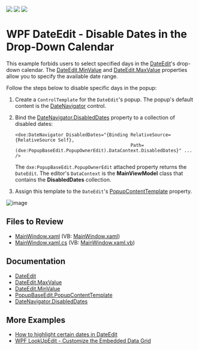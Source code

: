 <!-- default badges list -->
![](https://img.shields.io/endpoint?url=https://codecentral.devexpress.com/api/v1/VersionRange/128644715/22.2.2%2B)
[![](https://img.shields.io/badge/Open_in_DevExpress_Support_Center-FF7200?style=flat-square&logo=DevExpress&logoColor=white)](https://supportcenter.devexpress.com/ticket/details/T237950)
[![](https://img.shields.io/badge/📖_How_to_use_DevExpress_Examples-e9f6fc?style=flat-square)](https://docs.devexpress.com/GeneralInformation/403183)
<!-- default badges end -->

# WPF DateEdit - Disable Dates in the Drop-Down Calendar

This example forbids users to select specified days in the [DateEdit](https://docs.devexpress.com/WPF/DevExpress.Xpf.Editors.DateEdit)'s drop-down calendar. The [DateEdit.MinValue](https://docs.devexpress.com/WPF/DevExpress.Xpf.Editors.DateEdit.MinValue) and [DateEdit.MaxValue](https://docs.devexpress.com/WPF/DevExpress.Xpf.Editors.DateEdit.MaxValue) properties allow you to specify the available date range.

Follow the steps below to disable specific days in the popup:

1. Create a `ControlTemplate` for the `DateEdit`'s popup. The popup's default content is the [DateNavigator](https://docs.devexpress.com/WPF/DevExpress.Xpf.Editors.DateNavigator.DateNavigator) control.
2. Bind the [DateNavigator.DisabledDates](https://docs.devexpress.com/WPF/DevExpress.Xpf.Editors.DateNavigator.DateNavigator.DisabledDates) property to a collection of disabled dates:

   ```xaml
   <dxe:DateNavigator DisabledDates="{Binding RelativeSource={RelativeSource Self}, 
                                              Path=(dxe:PopupBaseEdit.PopupOwnerEdit).DataContext.DisabledDates}" ... />
   ```
   
   The `dxe:PopupBaseEdit.PopupOwnerEdit` attached property returns the `DateEdit`. The editor's `DataContext` is the **MainViewModel** class that contains the **DisabledDates** collection.

3. Assign this template to the `DateEdit`'s [PopupContentTemplate](https://docs.devexpress.com/WPF/DevExpress.Xpf.Editors.PopupBaseEdit.PopupContentTemplate) property.

![image](https://user-images.githubusercontent.com/65009440/210504092-67f8906c-3fe6-4b06-82a9-e8040d87c3c4.png)

## Files to Review

* [MainWindow.xaml](./CS/WpfApplication241/MainWindow.xaml) (VB: [MainWindow.xaml](./VB/WpfApplication241/MainWindow.xaml))
* [MainWindow.xaml.cs](./CS/WpfApplication241/MainWindow.xaml.cs) (VB: [MainWindow.xaml.vb](./VB/WpfApplication241/MainWindow.xaml.vb))

## Documentation

* [DateEdit](https://docs.devexpress.com/WPF/DevExpress.Xpf.Editors.DateEdit)
* [DateEdit.MaxValue](https://docs.devexpress.com/WPF/DevExpress.Xpf.Editors.DateEdit.MaxValue)
* [DateEdit.MinValue](https://docs.devexpress.com/WPF/DevExpress.Xpf.Editors.DateEdit.MinValue)
* [PopupBaseEdit.PopupContentTemplate](https://docs.devexpress.com/WPF/DevExpress.Xpf.Editors.PopupBaseEdit.PopupContentTemplate)
* [DateNavigator.DisabledDates](https://docs.devexpress.com/WPF/DevExpress.Xpf.Editors.DateNavigator.DateNavigator.DisabledDates)

## More Examples

* [How to highlight certain dates in DateEdit](https://github.com/DevExpress-Examples/how-to-make-dateedit-highlight-certain-dates-like-in-datenavigator-e4231)
* [WPF LookUpEdit - Customize the Embedded Data Grid](https://github.com/DevExpress-Examples/wpf-lookupedit-customize-the-embedded-data-grid)
